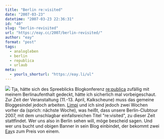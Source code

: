 ```yaml
---
title: "Berlin re:visited"
date: "2007-03-23"
datetime: "2007-03-23 22:36:31"
id: "40"
slug: "berlin-revisited"
url: "https://eay.cc/2007/berlin-revisited/"
author: "eay"
format: "post"
tags:
  - analogleben
  - berlin
  - republica
  - urlaub
meta:
  - yourls_shorturl: "https://eay.li/ul"
---
```


![](/uploads/2007/revisited.gif) Tja, hätte sich des Spreeblicks Blogkonferenz [re:publica](http://re-publica.de/) zufällig mit meinem Berlinaufenthalt gedeckt, hätte ich sicherlich mal vorbeigeschaut. Zur Zeit der Veranstaltung (11.-13. April, Kalkscheune) muss das gemeine Bloggesindel jedoch arbeiten. [Limpi](http://spaetz.eayz.net/) und ich sind jedoch zwei Wochen vorher da (sprich: nächste Woche), was heißt, dass unsere Berlin-Clubtour 2007, mit dem unschlagbar einfallsreichen Titel "re:visited", zu dieser Zeit stattfindet. Wer uns also in Berlin sehen will, möge bescheid sagen. Und wer uns bucht und obigen Banner in sein Blog einbindet, der bekommt zwei [Eay](/about/)s zum Preis von einem.
